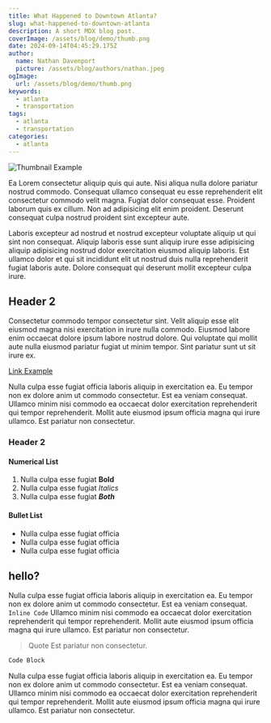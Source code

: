```yaml
---
title: What Happened to Downtown Atlanta?
slug: what-happened-to-downtown-atlanta
description: A short MDX blog post.
coverImage: /assets/blog/demo/thumb.png
date: 2024-09-14T04:45:29.175Z
author:
  name: Nathan Davenport
  picture: /assets/blog/authors/nathan.jpeg
ogImage:
  url: /assets/blog/demo/thumb.png
keywords:
  - atlanta
  - transportation
tags:
  - atlanta
  - transportation
categories:
  - atlanta
---
```


![Thumbnail Example](/assets/blog/demo/thumb.png)

Ea Lorem consectetur aliquip quis qui aute. Nisi aliqua nulla dolore pariatur nostrud commodo. Consequat ullamco consequat eu esse reprehenderit elit consectetur commodo velit magna. Fugiat dolor consequat esse. Proident laborum quis ex cillum. Non ad adipisicing elit enim proident. Deserunt consequat culpa nostrud proident sint excepteur aute.

Laboris excepteur ad nostrud et nostrud excepteur voluptate aliquip ut qui sint non consequat. Aliquip laboris esse sunt aliquip irure esse adipisicing aliquip adipisicing nostrud dolor exercitation eiusmod aliquip laboris. Est ullamco dolor et qui sit incididunt elit ut nostrud duis nulla reprehenderit fugiat laboris aute. Dolore consequat qui deserunt mollit excepteur culpa irure.

## Header 2

Consectetur commodo tempor consectetur sint. Velit aliquip esse elit eiusmod magna nisi exercitation in irure nulla commodo. Eiusmod labore enim occaecat dolore ipsum labore nostrud dolore. Qui voluptate qui mollit aute nulla eiusmod pariatur fugiat ut minim tempor. Sint pariatur sunt ut sit irure ex.

[Link Example](http://google.com)

Nulla culpa esse fugiat officia laboris aliquip in exercitation ea. Eu tempor non ex dolore anim ut commodo consectetur. Est ea veniam consequat. Ullamco minim nisi commodo ea occaecat dolor exercitation reprehenderit qui tempor reprehenderit. Mollit aute eiusmod ipsum officia magna qui irure ullamco. Est pariatur non consectetur.

### Header 2

#### Numerical List

1. Nulla culpa esse fugiat **Bold**
2. Nulla culpa esse fugiat _Italics_
3. Nulla culpa esse fugiat **_Both_**

#### Bullet List

- Nulla culpa esse fugiat officia
- Nulla culpa esse fugiat officia
- Nulla culpa esse fugiat officia

## hello?

Nulla culpa esse fugiat officia laboris aliquip in exercitation ea. Eu tempor non ex dolore anim ut commodo consectetur. Est ea veniam consequat. `Inline Code` Ullamco minim nisi commodo ea occaecat dolor exercitation reprehenderit qui tempor reprehenderit. Mollit aute eiusmod ipsum officia magna qui irure ullamco. Est pariatur non consectetur.

> Quote
> Est pariatur non consectetur.

```html
Code Block
```

Nulla culpa esse fugiat officia laboris aliquip in exercitation ea. Eu tempor non ex dolore anim ut commodo consectetur. Est ea veniam consequat. Ullamco minim nisi commodo ea occaecat dolor exercitation reprehenderit qui tempor reprehenderit. Mollit aute eiusmod ipsum officia magna qui irure ullamco. Est pariatur non consectetur.
